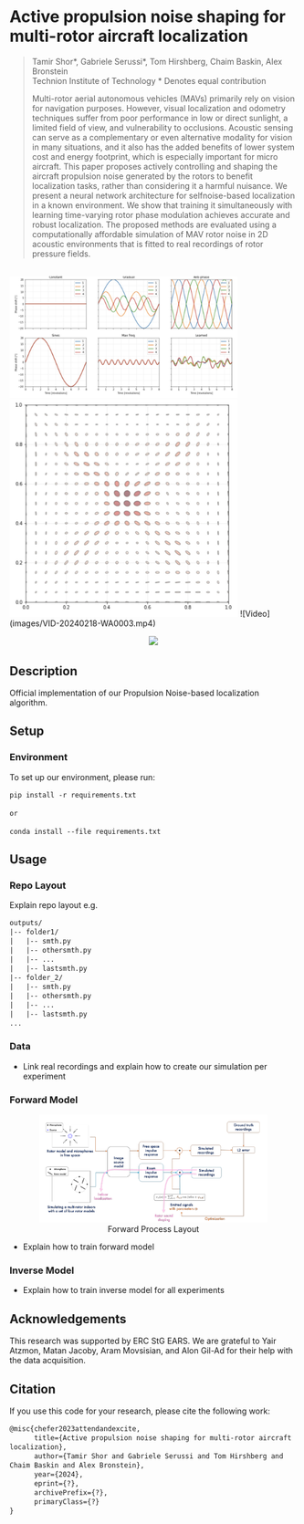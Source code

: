 # Active propulsion noise shaping for multi-rotor aircraft localization


> Tamir Shor*, Gabriele Serussi*, Tom Hirshberg, Chaim Baskin, Alex Bronstein  
> Technion Institute of Technology 
> \* Denotes equal contribution  
>
> Multi-rotor aerial autonomous vehicles (MAVs)
primarily rely on vision for navigation purposes. However,
visual localization and odometry techniques suffer from poor
performance in low or direct sunlight, a limited field of view,
and vulnerability to occlusions. Acoustic sensing can serve as
a complementary or even alternative modality for vision in
many situations, and it also has the added benefits of lower
system cost and energy footprint, which is especially important
for micro aircraft. This paper proposes actively controlling and
shaping the aircraft propulsion noise generated by the rotors to
benefit localization tasks, rather than considering it a harmful
nuisance. We present a neural network architecture for selfnoise-based localization in a known environment. We show
that training it simultaneously with learning time-varying rotor
phase modulation achieves accurate and robust localization.
The proposed methods are evaluated using a computationally
affordable simulation of MAV rotor noise in 2D acoustic
environments that is fitted to real recordings of rotor pressure
fields.
<br>
<img src="images/IMG-20240220-WA0004.jpg" width="400px"/>
<img src="images/IMG-20240215-WA0025.jpg" width="400px"/> 
![Video](images/VID-20240218-WA0003.mp4)
<br>
<p align="center">
<img src="images/fwd_model.pdf" width="400px"/>  
</p>

## Description  
Official implementation of our Propulsion Noise-based localization algorithm.

## Setup

### Environment
To set up our environment, please run:

```
pip install -r requirements.txt

or

conda install --file requirements.txt

```



## Usage

### Repo Layout 
Explain repo layout e.g. 
```
outputs/
|-- folder1/
|   |-- smth.py 
|   |-- othersmth.py
|   |-- ...
|   |-- lastsmth.py
|-- folder_2/
|   |-- smth.py 
|   |-- othersmth.py
|   |-- ...
|   |-- lastsmth.py
...
```

### Data
* Link real recordings and explain how to create our simulation per experiment 

### Forward Model

<p align="center">
<img src="images/forward_model.png" width="400px"/>  
<br>
Forward Process Layout
</p>

* Explain how to train forward model 

### Inverse Model
* Explain how to train inverse model for all experiments



## Acknowledgements 
This research was supported by ERC StG EARS. We are
grateful to Yair Atzmon, Matan Jacoby, Aram Movsisian,
and Alon Gil-Ad for their help with the data acquisition.

## Citation
If you use this code for your research, please cite the following work: 
```
@misc{chefer2023attendandexcite,
      title={Active propulsion noise shaping for multi-rotor aircraft localization}, 
      author={Tamir Shor and Gabriele Serussi and Tom Hirshberg and Chaim Baskin and Alex Bronstein},
      year={2024},
      eprint={?},
      archivePrefix={?},
      primaryClass={?}
}
```
